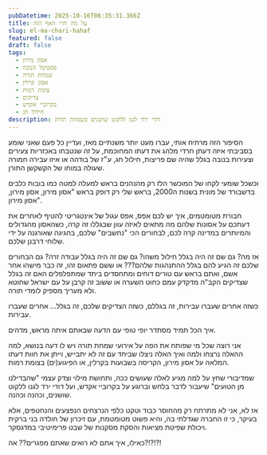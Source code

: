 ```yaml
---
pubDatetime: 2025-10-16T06:35:31.366Z
title: על מה חרי האף הזה
slug: el-ma-chari-hahaf
featured: false
draft: false
tags:
  - אסון מירון
  - פסטיבל הנובה
  - שמחת תורה
  - אסון קרלין
  - צומת רמות
  - צדיקים
  - בקרוביי אקדש
  - חילול חג
description: דודי ירד לגנו ללקוט שושנים בשמחת תורה
---
```

הסיפור הזה מרתיח אותי, עברו מעט יותר משנתיים מאז, 
ועדיין כל פעם שאני שומע בסביבתי 
איזה דעתן חרדי מלהג את דעתו המחוכמת, 
על זה שנטבחו באכזריות צעירים וצעירות בנובה בגלל שהיה שם פריצות,
חילול חג, ע״ז של בודהה או איזו עבירה חמורה שעולה במוחו של הקשקשן התורן.

וכשכל שומעי לקחו של המוכשר הלז רק מהנהנים בראש למעלה למטה כמו בובות כלבים בדשבורד של מונית בשנות ה2000, בראש שלי רק דופק בראש "אסון מירון, אסון מירון, אסון מירון".

חבורת מטומטמים, איך יש לכם אפס, אפס עגול של אינטגריטי להטיף לאחרים את דעתכם על אסונות שלהם מה מתאים לאיזה עוון שבגללו זה קרה, כשהאסון מהגדולים והמיותרים במדינה קרה לכם, לבחורים הכי "נחשבים" שלכם, בחגיגה שאורגנה על ידי שלוחי דרבנן שלכם.

אז מה? גם שם זה היה בגלל חילול משהו? גם שם זה היה בגלל עבודה זרה? 
גם הבחורים 
שלכם זה הגיע להם בגלל ההתנהגות שלהם??? או ששם פתאום זהו, 
זה כבר מישהו אחר אשם, 
ואתם בראש עם טורים דוחים ומתחסדים ביתד 
שמתפלפלים האם זה בגלל שצדיקים הקב"ה מדקדק עמם כחוט השערה או 
ששוב זה קרבן על עם ישראל שחוטא ולא מעריך מספיק לומדי תורה.

כשזה אחרים שעברו עבירות, זה בגללם, כשזה הצדיקים שלכם, זה בגלל... אחרים שעברו עבירות.

איך הכל תמיד מסתדר יופי טופי עם הדעה שבאתם איתה מראש, מדהים.

אני רוצה שכל מי שפותח את הפה על אירועי שמחת תורה ויש לו דעה בנושא, למה ההאלה נרצחו ולמה ואיך האלה ניצלו שביחד עם זה לא יתבייש, וייתן את חוות דעתו המלאה על אסון מירון, הקריסה בשבועות בקרלין, או הפיגוע(ים) בצומת רמות.

שמדיבורי שחץ על למה מגיע לאלה שעושים ככה, ותחושת מילוי וצדק עצמי "שהבדילנו מן הטועים" שיעבור לדבר בלחש וברוגע על בקרוביי אקדש, ועל דודי ירד לגנו ללקוט שושנים, וכהנה וכהנה.

אז לא, אני לא מתרתח רק מהחוסר כבוד וטקט כלפי הנרצחים הנפצעים והנחטפים, אלא בעיקר, כי זו החברה שגדלתי בה, והיא פשוט מטומטמת, עם זיכרון של חולדה בני ברקית ויכולת שפיטת מציאות והסקת מסקנות של שבט פרימיטיבי במדגסקר.

כאילו, איך אתם לא רואים שאתם מפגרים?? אה?!?!?!